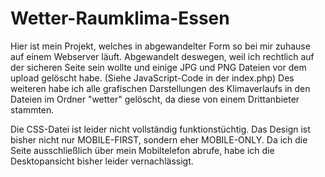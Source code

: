 # Wetter-Raumklima-Essen

Hier ist mein Projekt, welches in abgewandelter Form so bei mir zuhause auf einem Webserver läuft.
Abgewandelt deswegen, weil ich rechtlich auf der sicheren Seite sein wollte und einige JPG und PNG Dateien
vor dem upload gelöscht habe. (Siehe JavaScript-Code in der index.php)
Des weiteren habe ich alle grafischen Darstellungen des Klimaverlaufs in den Dateien im Ordner "wetter" gelöscht,
da diese von einem Drittanbieter stammten.

Die CSS-Datei ist leider nicht vollständig funktionstüchtig.
Das Design ist bisher nicht nur MOBILE-FIRST, sondern eher MOBILE-ONLY.
Da ich die Seite ausschließlich über mein Mobiltelefon abrufe,
habe ich die Desktopansicht bisher leider vernachlässigt.
